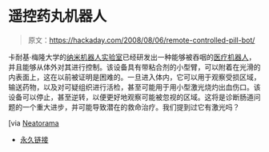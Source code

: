 # 遥控药丸机器人

> 原文：<https://hackaday.com/2008/08/06/remote-controlled-pill-bot/>

卡耐基·梅隆大学的[纳米机器人实验室](http://nanolab.me.cmu.edu/projects/capsules/)已经研发出一种能够被吞咽的[医疗机器人](http://www.technologyreview.com/Biotech/21153/page1/)，并且能够从体外对其进行控制。该设备具有带粘合剂的小型臂，可以附着在光滑的内表面上，这在以前被证明是困难的。一旦进入体内，它可以用于观察受损区域，输送药物，以及对可疑组织进行活检，甚至可能用于用小型激光烧灼出血伤口。该设备可以停止，甚至逆转，以便更好地观察可能被忽视的区域。这将是诊断肠道问题的一个重大进步，并可能导致潜在的救命治疗。我们提到过它有激光吗？

[via [Neatorama](http://www.neatorama.com/2008/08/05/stomach-bot-got-inspiration-from-beetles-and-geckos/)

*   [永久链接](http://www.technologyreview.com/Biotech/21153/page1/)